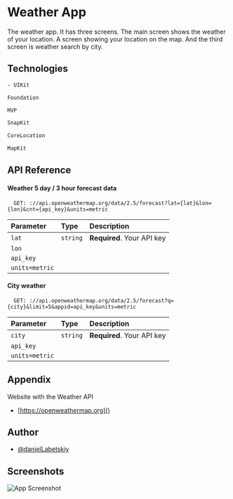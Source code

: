 
# Weather App
The weather app. It has three screens. The main screen shows the weather of your location. A screen showing your location on the map. And the third screen is weather search by city.


## Technologies

```sh
- UIKit
```
```sh
Foundation
```
```sh
MVP
```
```sh
SnapKit
```
```sh
CoreLocation
```
```sh
MapKit
```
 


## API Reference

#### Weather 5 day / 3 hour forecast data


```https
  GET: ://api.openweathermap.org/data/2.5/forecast?lat={lat}&lon={lon}&cnt={api_key}&units=metric
```

| Parameter | Type     | Description                |
| :-------- | :------- | :------------------------- |
|`lat`      | `string` | **Required**. Your API key |
|`lon`      |
|`api_key`  |
|`units=metric`|

#### City weather

```https
  GET: ://api.openweathermap.org/data/2.5/forecast?q={city}&limit=5&appid=api_key&units=metric
```

| Parameter | Type     | Description                       |
| :-------- | :------- | :-------------------------------- |
|`city`      | `string` | **Required**. Your API key |
|`api_key`  |
|`units=metric`|




## Appendix

Website with the Weather API

- [https://openweathermap.org]()





## Author

- [@danielLabetskiy](https://github.com/danyalabetski)


## Screenshots

![App Screenshot](SimulatorScreenShot-iPhone14-2022-12-22at14.09.55)


